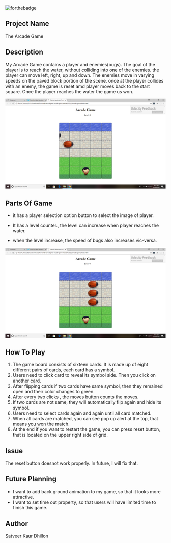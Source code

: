 ![forthebadge](https://forthebadge.com/images/badges/built-with-love.svg)

## Project Name 

The Arcade Game
 
## Description
My Arcade Game contains a player and enemies(bugs). The goal of the player is to reach the water, without colliding into  one of the enemies. the player can move left, right, up and down. The enemies move in varying speeds on the paved block portion of the scene. once at the player collides with an enemy, the game is reset amd player moves back to the start square. Once the player reaches the water the game us won.  

<img src="Screenshot (9).png" width = "800px">

## Parts Of Game
* it has a player selection option button to select the image of player.

* It has a level counter., the level can increase when player reaches the water.  

* when the level increase, the speed of bugs also increases vic-versa.
<img src="Screenshot (10).png" width = "800px">

## How To Play
1. The game board consists of sixteen cards. It is made up of eight different pairs of cards, each card has a symbol.
2. Users need to click card to reveal its symbol side. Then you click on another card.
3. After flipping cards if two cards have same symbol, then they remained open and their color changes to green. 
4. After every two clicks , the moves button counts the moves.
5. If two cards are not same, they will automatically flip again and hide its symbol. 
6. Users need to select cards again and again until all card matched.
7. When all cards are matched, you can see pop up alert at the top, that means you won the match.
8. At the end if you want to restart the game, you can press reset button, that is located on the upper right side of grid.

## Issue
The reset button doesnot work properly. In future, I will fix that.

## Future Planning
* I want to add back ground animation to my game, so that it looks more attractive.
* I want to set time out property, so that users will have limited time to finish this game.

## Author
 Satveer Kaur Dhillon
